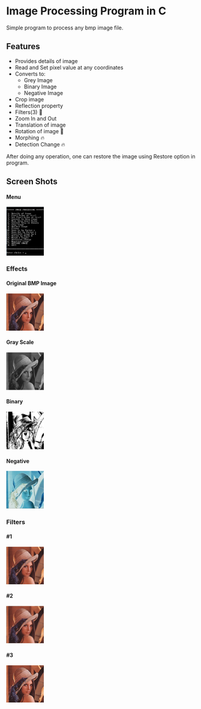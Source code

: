 # Image Processing Program in C
Simple program to process any bmp image file.

## Features
- Provides details of image
- Read and Set pixel value at any coordinates
- Converts to:
	- Grey Image
	- Binary Image
	- Negative Image
- Crop image
- Reflection property
- Filters(3) :rocket:
- Zoom In and Out 
- Translation of image
- Rotation of image :rocket:
- Morphing :fire:
- Detection Change :fire:

After doing any operation, one can restore the image using Restore option in program.

## Screen Shots
#### Menu
<img src="/ScreenShots/menu.png" width=100>	

### Effects
#### Original BMP Image
<img src="/ScreenShots/original.png" width=100>

#### Gray Scale
<img src="/ScreenShots/grey.png" width=100>

#### Binary
<img src="/ScreenShots/binary.png" width=100>

#### Negative
<img src="/ScreenShots/negative.png" width=100>

### Filters
#### #1
<img src="/ScreenShots/filter_1.png" width=100>

#### #2
<img src="/ScreenShots/filter_2.png" width=100>

#### #3
<img src="/ScreenShots/filter_3.png" width=100>






